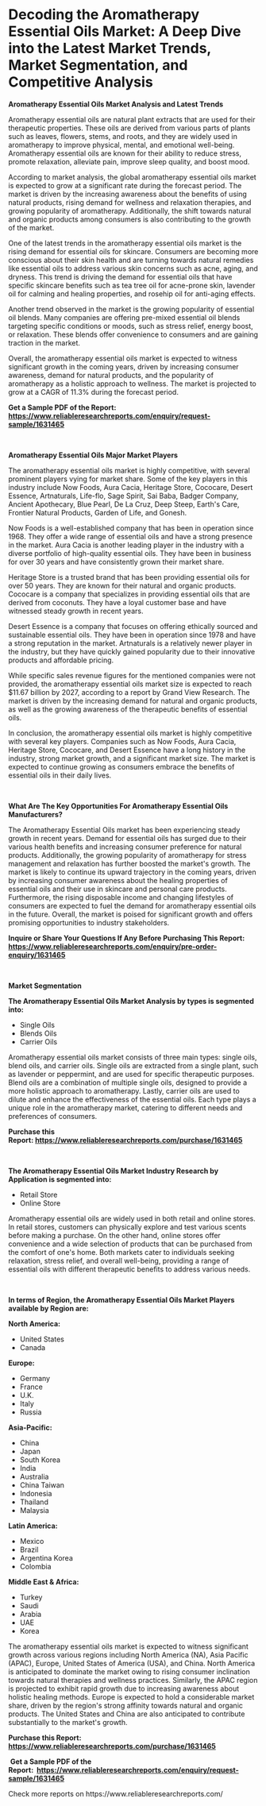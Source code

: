 <p><h1>Decoding the Aromatherapy Essential Oils Market: A Deep Dive into the Latest Market Trends, Market Segmentation, and Competitive Analysis</h1></p><p><strong>Aromatherapy Essential Oils Market Analysis and Latest Trends</strong></p>
<p><p>Aromatherapy essential oils are natural plant extracts that are used for their therapeutic properties. These oils are derived from various parts of plants such as leaves, flowers, stems, and roots, and they are widely used in aromatherapy to improve physical, mental, and emotional well-being. Aromatherapy essential oils are known for their ability to reduce stress, promote relaxation, alleviate pain, improve sleep quality, and boost mood.</p><p>According to market analysis, the global aromatherapy essential oils market is expected to grow at a significant rate during the forecast period. The market is driven by the increasing awareness about the benefits of using natural products, rising demand for wellness and relaxation therapies, and growing popularity of aromatherapy. Additionally, the shift towards natural and organic products among consumers is also contributing to the growth of the market.</p><p>One of the latest trends in the aromatherapy essential oils market is the rising demand for essential oils for skincare. Consumers are becoming more conscious about their skin health and are turning towards natural remedies like essential oils to address various skin concerns such as acne, aging, and dryness. This trend is driving the demand for essential oils that have specific skincare benefits such as tea tree oil for acne-prone skin, lavender oil for calming and healing properties, and rosehip oil for anti-aging effects.</p><p>Another trend observed in the market is the growing popularity of essential oil blends. Many companies are offering pre-mixed essential oil blends targeting specific conditions or moods, such as stress relief, energy boost, or relaxation. These blends offer convenience to consumers and are gaining traction in the market.</p><p>Overall, the aromatherapy essential oils market is expected to witness significant growth in the coming years, driven by increasing consumer awareness, demand for natural products, and the popularity of aromatherapy as a holistic approach to wellness. The market is projected to grow at a CAGR of 11.3% during the forecast period.</p></p>
<p><strong>Get a Sample PDF of the Report:&nbsp; <a href="https://www.reliableresearchreports.com/enquiry/request-sample/1631465">https://www.reliableresearchreports.com/enquiry/request-sample/1631465</a></strong></p>
<p>&nbsp;</p>
<p><strong>Aromatherapy Essential Oils Major Market Players</strong></p>
<p><p>The aromatherapy essential oils market is highly competitive, with several prominent players vying for market share. Some of the key players in this industry include Now Foods, Aura Cacia, Heritage Store, Cococare, Desert Essence, Artnaturals, Life-flo, Sage Spirit, Sai Baba, Badger Company, Ancient Apothecary, Blue Pearl, De La Cruz, Deep Steep, Earth's Care, Frontier Natural Products, Garden of Life, and Gonesh.</p><p>Now Foods is a well-established company that has been in operation since 1968. They offer a wide range of essential oils and have a strong presence in the market. Aura Cacia is another leading player in the industry with a diverse portfolio of high-quality essential oils. They have been in business for over 30 years and have consistently grown their market share.</p><p>Heritage Store is a trusted brand that has been providing essential oils for over 50 years. They are known for their natural and organic products. Cococare is a company that specializes in providing essential oils that are derived from coconuts. They have a loyal customer base and have witnessed steady growth in recent years.</p><p>Desert Essence is a company that focuses on offering ethically sourced and sustainable essential oils. They have been in operation since 1978 and have a strong reputation in the market. Artnaturals is a relatively newer player in the industry, but they have quickly gained popularity due to their innovative products and affordable pricing.</p><p>While specific sales revenue figures for the mentioned companies were not provided, the aromatherapy essential oils market size is expected to reach $11.67 billion by 2027, according to a report by Grand View Research. The market is driven by the increasing demand for natural and organic products, as well as the growing awareness of the therapeutic benefits of essential oils.</p><p>In conclusion, the aromatherapy essential oils market is highly competitive with several key players. Companies such as Now Foods, Aura Cacia, Heritage Store, Cococare, and Desert Essence have a long history in the industry, strong market growth, and a significant market size. The market is expected to continue growing as consumers embrace the benefits of essential oils in their daily lives.</p></p>
<p>&nbsp;</p>
<p><strong>What Are The Key Opportunities For Aromatherapy Essential Oils Manufacturers?</strong></p>
<p><p>The Aromatherapy Essential Oils market has been experiencing steady growth in recent years. Demand for essential oils has surged due to their various health benefits and increasing consumer preference for natural products. Additionally, the growing popularity of aromatherapy for stress management and relaxation has further boosted the market's growth. The market is likely to continue its upward trajectory in the coming years, driven by increasing consumer awareness about the healing properties of essential oils and their use in skincare and personal care products. Furthermore, the rising disposable income and changing lifestyles of consumers are expected to fuel the demand for aromatherapy essential oils in the future. Overall, the market is poised for significant growth and offers promising opportunities to industry stakeholders.</p></p>
<p><strong>Inquire or Share Your Questions If Any Before Purchasing This Report: <a href="https://www.reliableresearchreports.com/enquiry/pre-order-enquiry/1631465">https://www.reliableresearchreports.com/enquiry/pre-order-enquiry/1631465</a></strong></p>
<p>&nbsp;</p>
<p><strong>Market Segmentation</strong></p>
<p><strong>The Aromatherapy Essential Oils Market Analysis by types is segmented into:</strong></p>
<p><ul><li>Single Oils</li><li>Blends Oils</li><li>Carrier Oils</li></ul></p>
<p><p>Aromatherapy essential oils market consists of three main types: single oils, blend oils, and carrier oils. Single oils are extracted from a single plant, such as lavender or peppermint, and are used for specific therapeutic purposes. Blend oils are a combination of multiple single oils, designed to provide a more holistic approach to aromatherapy. Lastly, carrier oils are used to dilute and enhance the effectiveness of the essential oils. Each type plays a unique role in the aromatherapy market, catering to different needs and preferences of consumers.</p></p>
<p><strong>Purchase this Report:&nbsp;<a href="https://www.reliableresearchreports.com/purchase/1631465">https://www.reliableresearchreports.com/purchase/1631465</a></strong></p>
<p>&nbsp;</p>
<p><strong>The Aromatherapy Essential Oils Market Industry Research by Application is segmented into:</strong></p>
<p><ul><li>Retail Store</li><li>Online Store</li></ul></p>
<p><p>Aromatherapy essential oils are widely used in both retail and online stores. In retail stores, customers can physically explore and test various scents before making a purchase. On the other hand, online stores offer convenience and a wide selection of products that can be purchased from the comfort of one's home. Both markets cater to individuals seeking relaxation, stress relief, and overall well-being, providing a range of essential oils with different therapeutic benefits to address various needs.</p></p>
<p>&nbsp;</p>
<p><strong>In terms of Region, the Aromatherapy Essential Oils Market Players available by Region are:</strong></p>
<p>
    <p> <strong> North America: </strong>
        <ul>
            <li>United States</li>
            <li>Canada</li>
        </ul>
        </p> 
    <p> <strong> Europe: </strong>
        <ul>
            <li>Germany</li>
            <li>France</li>
            <li>U.K.</li>
            <li>Italy</li>
            <li>Russia</li>
        </ul>
        </p> 
    <p> <strong> Asia-Pacific: </strong>
        <ul>
            <li>China</li>
            <li>Japan</li>
            <li>South Korea</li>
            <li>India</li>
            <li>Australia</li>
            <li>China Taiwan</li>
            <li>Indonesia</li>
            <li>Thailand</li>
            <li>Malaysia</li>
        </ul>
        </p> 
    <p> <strong> Latin America: </strong>
        <ul>
            <li>Mexico</li>
            <li>Brazil</li>
            <li>Argentina Korea</li>
            <li>Colombia</li>
        </ul>
        </p> 
    <p> <strong> Middle East & Africa: </strong>
        <ul>
            <li>Turkey</li>
            <li>Saudi</li>
            <li>Arabia</li>
            <li>UAE</li>
            <li>Korea</li>
        </ul>
    </p>
    </p>
<p><p>The aromatherapy essential oils market is expected to witness significant growth across various regions including North America (NA), Asia Pacific (APAC), Europe, United States of America (USA), and China. North America is anticipated to dominate the market owing to rising consumer inclination towards natural therapies and wellness practices. Similarly, the APAC region is projected to exhibit rapid growth due to increasing awareness about holistic healing methods. Europe is expected to hold a considerable market share, driven by the region's strong affinity towards natural and organic products. The United States and China are also anticipated to contribute substantially to the market's growth.</p></p>
<p><strong>Purchase this Report: <a href="https://www.reliableresearchreports.com/purchase/1631465">https://www.reliableresearchreports.com/purchase/1631465</a></strong></p>
<p>&nbsp;<strong>Get a Sample PDF of the Report:&nbsp;&nbsp;<a href="https://www.reliableresearchreports.com/enquiry/request-sample/1631465">https://www.reliableresearchreports.com/enquiry/request-sample/1631465</a></strong></p>
<p><strong></strong></p>
<p>Check more reports on https://www.reliableresearchreports.com/</p>